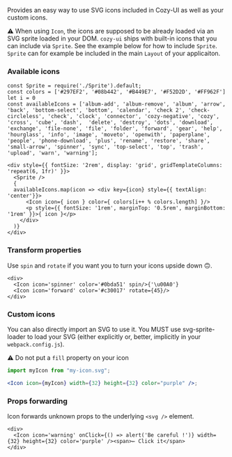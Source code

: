 Provides an easy way to use SVG icons included in Cozy-UI as well
as your custom icons.

⚠️ When using `Icon`, the icons are supposed to be already loaded via an
SVG sprite loaded in your DOM. `cozy-ui` ships with built-in icons that you can include via `Sprite`. See the example below for how to include
`Sprite`. `Sprite` can for example be included in the main `Layout` of
your applicaiton.

### Available icons

```
const Sprite = require('./Sprite').default;
const colors = ['#297EF2', '#08b442', '#B449E7', '#F52D2D', '#FF962F']
let i = 0
const availableIcons = ['album-add', 'album-remove', 'album', 'arrow', 'back', 'bottom-select', 'bottom', 'calendar', 'check 2', 'check-circleless', 'check', 'clock', 'connector', 'cozy-negative', 'cozy', 'cross', 'cube', 'dash',  'delete', 'destroy', 'dots', 'download', 'exchange', 'file-none', 'file', 'folder', 'forward', 'gear', 'help', 'hourglass', 'info', 'image', 'moveto', 'openwith', 'paperplane', 'people', 'phone-download', 'plus', 'rename', 'restore', 'share', 'small-arrow', 'spinner', 'sync', 'top-select', 'top', 'trash', 'upload', 'warn', 'warning'];

<div style={{ fontSize: '2rem', display: 'grid', gridTemplateColumns: 'repeat(6, 1fr)' }}>
  <Sprite />
  {
  availableIcons.map(icon => <div key={icon} style={{ textAlign: 'center'}}>
      <Icon icon={ icon } color={ colors[i++ % colors.length] }/>
      <p style={{ fontSize: '1rem', marginTop: '0.5rem', marginBottom: '1rem' }}>{ icon }</p>
    </div>
  )}
</div>
```

### Transform properties

Use `spin` and `rotate` if you want you to turn your icons upside down 🙃.

```
<div>
  <Icon icon='spinner' color='#0bda51' spin/>{'\u00A0'}
  <Icon icon='forward' color='#c30017' rotate={45}/>
</div>
```

### Custom icons

You can also directly import an SVG to use it. You MUST use svg-sprite-loader
to load your SVG (either explicitly or, better, implicitly in your `webpack.config.js`).

⚠️ Do not put a `fill` property on your icon

```jsx static
import myIcon from "my-icon.svg";

<Icon icon={myIcon} width={32} height={32} color="purple" />;
```

### Props forwarding

Icon forwards unknown props to the underlying `<svg />` element.

```
<div>
  <Icon icon='warning' onClick={() => alert('Be careful !')} width={32} height={32} color='purple' /><span>← Click it</span>
</div>
```
